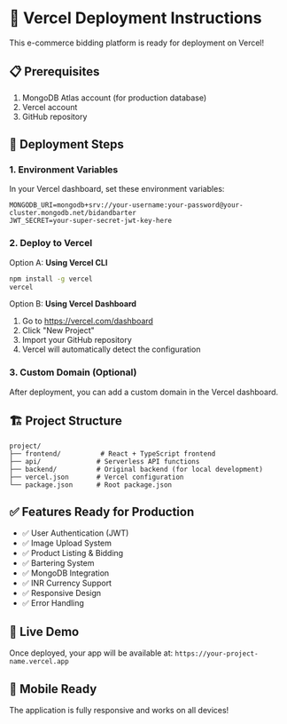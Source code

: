 # 🚀 Vercel Deployment Instructions

This e-commerce bidding platform is ready for deployment on Vercel!

## 📋 Prerequisites

1. MongoDB Atlas account (for production database)
2. Vercel account
3. GitHub repository

## 🔧 Deployment Steps

### 1. Environment Variables

In your Vercel dashboard, set these environment variables:

```
MONGODB_URI=mongodb+srv://your-username:your-password@your-cluster.mongodb.net/bidandbarter
JWT_SECRET=your-super-secret-jwt-key-here
```

### 2. Deploy to Vercel

Option A: **Using Vercel CLI**
```bash
npm install -g vercel
vercel
```

Option B: **Using Vercel Dashboard**
1. Go to https://vercel.com/dashboard
2. Click "New Project"
3. Import your GitHub repository
4. Vercel will automatically detect the configuration

### 3. Custom Domain (Optional)

After deployment, you can add a custom domain in the Vercel dashboard.

## 🏗️ Project Structure

```
project/
├── frontend/          # React + TypeScript frontend
├── api/              # Serverless API functions
├── backend/          # Original backend (for local development)
├── vercel.json       # Vercel configuration
└── package.json      # Root package.json
```

## ✅ Features Ready for Production

- ✅ User Authentication (JWT)
- ✅ Image Upload System
- ✅ Product Listing & Bidding
- ✅ Bartering System
- ✅ MongoDB Integration
- ✅ INR Currency Support
- ✅ Responsive Design
- ✅ Error Handling

## 🔗 Live Demo

Once deployed, your app will be available at: `https://your-project-name.vercel.app`

## 📱 Mobile Ready

The application is fully responsive and works on all devices!
